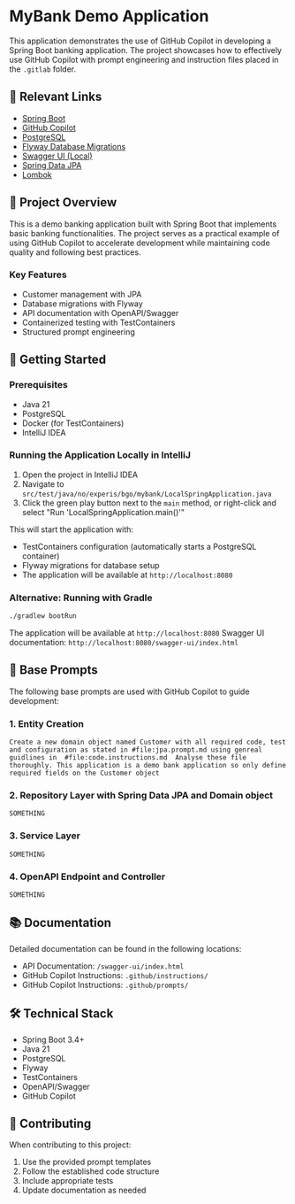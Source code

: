 # MyBank Demo Application

This application demonstrates the use of GitHub Copilot in developing a Spring Boot banking application. The project showcases how to effectively use GitHub Copilot with prompt engineering and instruction files placed in the `.gitlab` folder.

## 🔗 Relevant Links

- [Spring Boot](https://spring.io/projects/spring-boot)
- [GitHub Copilot](https://github.com/features/copilot)
- [PostgreSQL](https://www.postgresql.org/)
- [Flyway Database Migrations](https://flywaydb.org/)
- [Swagger UI (Local)](http://localhost:8080/swagger-ui/index.html)
- [Spring Data JPA](https://spring.io/projects/spring-data-jpa)
- [Lombok](https://projectlombok.org/)

## 📝 Project Overview

This is a demo banking application built with Spring Boot that implements basic banking functionalities. The project serves as a practical example of using GitHub Copilot to accelerate development while maintaining code quality and following best practices.

### Key Features

- Customer management with JPA
- Database migrations with Flyway
- API documentation with OpenAPI/Swagger
- Containerized testing with TestContainers
- Structured prompt engineering

## 🚀 Getting Started

### Prerequisites

- Java 21
- PostgreSQL
- Docker (for TestContainers)
- IntelliJ IDEA

### Running the Application Locally in IntelliJ

1. Open the project in IntelliJ IDEA
2. Navigate to `src/test/java/no/experis/bgo/mybank/LocalSpringApplication.java`
3. Click the green play button next to the `main` method, or right-click and select "Run 'LocalSpringApplication.main()'"

This will start the application with:
- TestContainers configuration (automatically starts a PostgreSQL container)
- Flyway migrations for database setup
- The application will be available at `http://localhost:8080`


### Alternative: Running with Gradle

```bash
./gradlew bootRun
```


The application will be available at `http://localhost:8080`
Swagger UI documentation: `http://localhost:8080/swagger-ui/index.html`

## 🤖 Base Prompts

The following base prompts are used with GitHub Copilot to guide development:

### 1. Entity Creation
```
Create a new domain object named Customer with all required code, test and configuration as stated in #file:jpa.prompt.md using genreal guidlines in  #file:code.instructions.md  Analyse these file thoroughly. This application is a demo bank application so only define required fields on the Customer object
```

### 2. Repository Layer with Spring Data JPA and Domain object
```
SOMETHING
```

### 3. Service Layer
```
SOMETHING
```

### 4. OpenAPI Endpoint and Controller
```
SOMETHING
```

## 📚 Documentation

Detailed documentation can be found in the following locations:
- API Documentation: `/swagger-ui/index.html`
- GitHub Copilot Instructions: `.github/instructions/`
- GitHub Copilot Instructions: `.github/prompts/`

## 🛠 Technical Stack

- Spring Boot 3.4+
- Java 21
- PostgreSQL
- Flyway
- TestContainers
- OpenAPI/Swagger
- GitHub Copilot

## 👥 Contributing

When contributing to this project:
1. Use the provided prompt templates
2. Follow the established code structure
3. Include appropriate tests
4. Update documentation as needed
